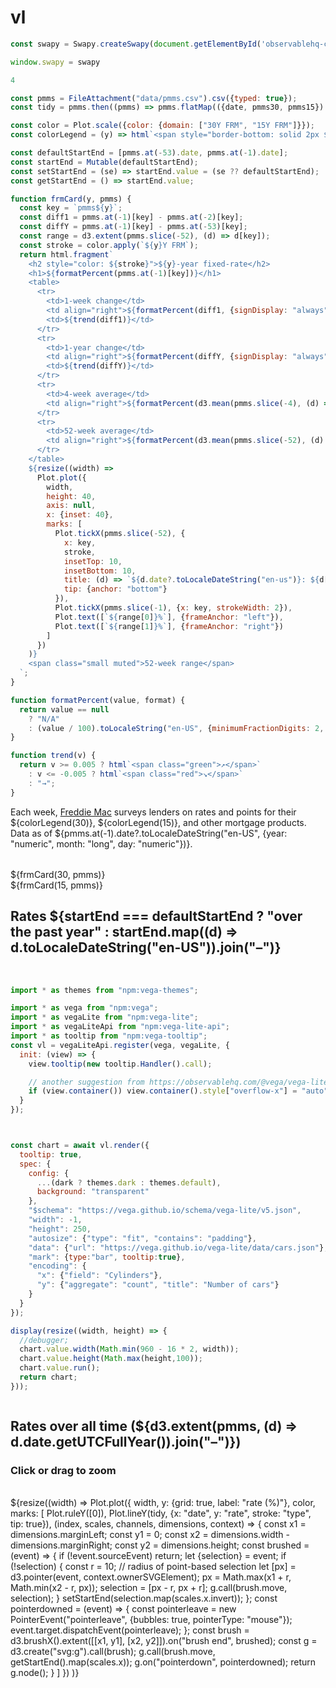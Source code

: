 # vl

<script src="https://unpkg.com/swapy/dist/swapy.min.js"></script>

```js
const swapy = Swapy.createSwapy(document.getElementById('observablehq-center'))

window.swapy = swapy
```

```js
4
```

```js
const pmms = FileAttachment("data/pmms.csv").csv({typed: true});
const tidy = pmms.then((pmms) => pmms.flatMap(({date, pmms30, pmms15}) => [{date, rate: pmms30, type: "30Y FRM"}, {date, rate: pmms15, type: "15Y FRM"}]));
```

```js
const color = Plot.scale({color: {domain: ["30Y FRM", "15Y FRM"]}});
const colorLegend = (y) => html`<span style="border-bottom: solid 2px ${color.apply(`${y}Y FRM`)};">${y}-year fixed-rate</span>`;
```

```js
const defaultStartEnd = [pmms.at(-53).date, pmms.at(-1).date];
const startEnd = Mutable(defaultStartEnd);
const setStartEnd = (se) => startEnd.value = (se ?? defaultStartEnd);
const getStartEnd = () => startEnd.value;
```

```js
function frmCard(y, pmms) {
  const key = `pmms${y}`;
  const diff1 = pmms.at(-1)[key] - pmms.at(-2)[key];
  const diffY = pmms.at(-1)[key] - pmms.at(-53)[key];
  const range = d3.extent(pmms.slice(-52), (d) => d[key]);
  const stroke = color.apply(`${y}Y FRM`);
  return html.fragment`
    <h2 style="color: ${stroke}">${y}-year fixed-rate</h2>
    <h1>${formatPercent(pmms.at(-1)[key])}</h1>
    <table>
      <tr>
        <td>1-week change</td>
        <td align="right">${formatPercent(diff1, {signDisplay: "always"})}</td>
        <td>${trend(diff1)}</td>
      </tr>
      <tr>
        <td>1-year change</td>
        <td align="right">${formatPercent(diffY, {signDisplay: "always"})}</td>
        <td>${trend(diffY)}</td>
      </tr>
      <tr>
        <td>4-week average</td>
        <td align="right">${formatPercent(d3.mean(pmms.slice(-4), (d) => d[key]))}</td>
      </tr>
      <tr>
        <td>52-week average</td>
        <td align="right">${formatPercent(d3.mean(pmms.slice(-52), (d) => d[key]))}</td>
      </tr>
    </table>
    ${resize((width) =>
      Plot.plot({
        width,
        height: 40,
        axis: null,
        x: {inset: 40},
        marks: [
          Plot.tickX(pmms.slice(-52), {
            x: key,
            stroke,
            insetTop: 10,
            insetBottom: 10,
            title: (d) => `${d.date?.toLocaleDateString("en-us")}: ${d[key]}%`,
            tip: {anchor: "bottom"}
          }),
          Plot.tickX(pmms.slice(-1), {x: key, strokeWidth: 2}),
          Plot.text([`${range[0]}%`], {frameAnchor: "left"}),
          Plot.text([`${range[1]}%`], {frameAnchor: "right"})
        ]
      })
    )}
    <span class="small muted">52-week range</span>
  `;
}

function formatPercent(value, format) {
  return value == null
    ? "N/A"
    : (value / 100).toLocaleString("en-US", {minimumFractionDigits: 2, style: "percent", ...format});
}

function trend(v) {
  return v >= 0.005 ? html`<span class="green">↗︎</span>`
    : v <= -0.005 ? html`<span class="red">↘︎</span>`
    : "→";
}
```

Each week, [Freddie Mac](https://www.freddiemac.com/pmms/about-pmms.html) surveys lenders on rates and points for their ${colorLegend(30)}, ${colorLegend(15)}, and other mortgage products. Data as of ${pmms.at(-1).date?.toLocaleDateString("en-US", {year: "numeric", month: "long", day: "numeric"})}.

<style type="text/css">

@container (min-width: 560px) {
  .grid-cols-2-3 {
    grid-template-columns: 1fr 1fr;
  }
  .grid-cols-2-3 .grid-colspan-2 {
    grid-column: span 2;
  }
}

@container (min-width: 840px) {
  .grid-cols-2-3 {
    grid-template-columns: 1fr 2fr;
    grid-auto-flow: column;
  }
}

#s div {
  height: 100%;
}

</style>

<div class="grid grid-cols-2-3" style="margin-top: 2rem;" id="container">
  <div class="card" data-swapy-slot="a"><div data-swapy-item="item1">${frmCard(30, pmms)}</div></div>
  <div class="card" data-swapy-slot="b"><div data-swapy-item="item2">${frmCard(15, pmms)}</div></div>
  <div class="card grid-colspan-2 grid-rowspan-2" style="display: flex; flex-direction: column;">
    <h2>Rates ${startEnd === defaultStartEnd ? "over the past year" : startEnd.map((d) => d.toLocaleDateString("en-US")).join("–")}</h2><br>
    <span id="s" style="flex-grow: 1;">

```js
import * as themes from "npm:vega-themes";

import * as vega from "npm:vega";
import * as vegaLite from "npm:vega-lite";
import * as vegaLiteApi from "npm:vega-lite-api";
import * as tooltip from "npm:vega-tooltip";
const vl = vegaLiteApi.register(vega, vegaLite, {
  init: (view) => {
    view.tooltip(new tooltip.Handler().call);

    // another suggestion from https://observablehq.com/@vega/vega-lite-api-v5#vl
    if (view.container()) view.container().style["overflow-x"] = "auto";
  }
});



const chart = await vl.render({
  tooltip: true,
  spec: {
    config: {
      ...(dark ? themes.dark : themes.default),
      background: "transparent"
    },
    "$schema": "https://vega.github.io/schema/vega-lite/v5.json",
    "width": -1,
    "height": 250,
    "autosize": {"type": "fit", "contains": "padding"},
    "data": {"url": "https://vega.github.io/vega-lite/data/cars.json"},
    "mark": {type:"bar", tooltip:true},
    "encoding": {
      "x": {"field": "Cylinders"},
      "y": {"aggregate": "count", "title": "Number of cars"}
    }
  }
});

display(resize((width, height) => {
  //debugger;
  chart.value.width(Math.min(960 - 16 * 2, width));
  chart.value.height(Math.max(height,100));
  chart.value.run();
  return chart;
}));
```

</span>
  </div>
</div>

<div class="grid">
  <div class="card">
    <h2>Rates over all time (${d3.extent(pmms, (d) => d.date.getUTCFullYear()).join("–")})</h2>
    <h3>Click or drag to zoom</h3><br>
    ${resize((width) =>
      Plot.plot({
        width,
        y: {grid: true, label: "rate (%)"},
        color,
        marks: [
          Plot.ruleY([0]),
          Plot.lineY(tidy, {x: "date", y: "rate", stroke: "type", tip: true}),
          (index, scales, channels, dimensions, context) => {
            const x1 = dimensions.marginLeft;
            const y1 = 0;
            const x2 = dimensions.width - dimensions.marginRight;
            const y2 = dimensions.height;
            const brushed = (event) => {
              if (!event.sourceEvent) return;
              let {selection} = event;
              if (!selection) {
                const r = 10; // radius of point-based selection
                let [px] = d3.pointer(event, context.ownerSVGElement);
                px = Math.max(x1 + r, Math.min(x2 - r, px));
                selection = [px - r, px + r];
                g.call(brush.move, selection);
              }
              setStartEnd(selection.map(scales.x.invert));
            };
            const pointerdowned = (event) => {
              const pointerleave = new PointerEvent("pointerleave", {bubbles: true, pointerType: "mouse"});
              event.target.dispatchEvent(pointerleave);
            };
            const brush = d3.brushX().extent([[x1, y1], [x2, y2]]).on("brush end", brushed);
            const g = d3.create("svg:g").call(brush);
            g.call(brush.move, getStartEnd().map(scales.x));
            g.on("pointerdown", pointerdowned);
            return g.node();
          }
        ]
      })
    )}
  </div>
</div>
